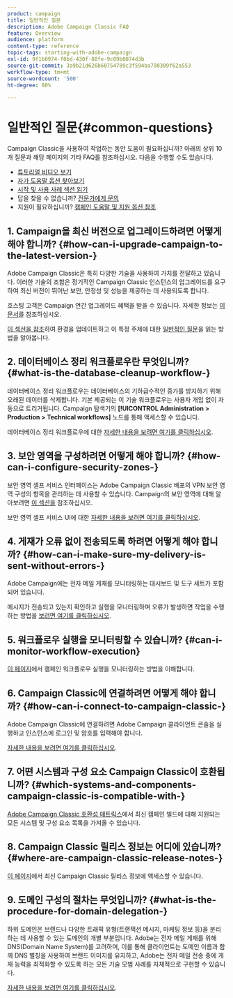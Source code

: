```yaml
---
product: campaign
title: 일반적인 질문
description: Adobe Campaign Classic FAQ
feature: Overview
audience: platform
content-type: reference
topic-tags: starting-with-adobe-campaign
exl-id: 9f1b0974-f8bd-430f-88fe-9c09b0074d3b
source-git-commit: 3a9b21d626b60754789c3f594ba798309f62a553
workflow-type: tm+mt
source-wordcount: '500'
ht-degree: 80%

---
```


# 일반적인 질문{#common-questions}



Campaign Classic을 사용하여 작업하는 동안 도움이 필요하십니까? 아래의 상위 10개 질문과 해당 페이지의 기타 FAQ를 참조하십시오. 다음을 수행할 수도 있습니다.

* [튜토리얼 비디오 보기](https://experienceleague.adobe.com/docs/campaign-classic-learn/tutorials/overview.html?lang=ko)
* [자가 도움말 옵션 찾아보기](../../platform/using/tutorials.md#how-to-videos)
* [시작 및 사용 사례 섹션 읽기](../../platform/using/tutorials.md#step-by-step-guides)
* 답을 찾을 수 없습니까? [전문가에게 문의](https://experienceleaguecommunities.adobe.com/t5/adobe-campaign-classic/ct-p/adobe-campaign-classic-community)
* 지원이 필요하십니까? [캠페인 도움말 및 지원 옵션 참조](../../support.md)

## 1. Campaign을 최신 버전으로 업그레이드하려면 어떻게 해야 합니까? {#how-can-i-upgrade-campaign-to-the-latest-version-}

Adobe Campaign Classic은 특히 다양한 기술을 사용하여 가치를 전달하고 있습니다. 이러한 기술의 조합은 정기적인 Campaign Classic 인스턴스의 업그레이드를 요구하여 최신 버전이 뛰어난 보안, 안정성 및 성능을 제공하는 데 사용되도록 합니다.

호스팅 고객은 Campaign 연간 업그레이드 혜택을 받을 수 있습니다. 자세한 정보는 [이 문서](../../rn/using/rn-overview.md#yearly-upgrade)를 참조하십시오.

[이 섹션을 참조](../../production/using/build-upgrade.md)하여 환경을 업데이트하고 이 특정 주제에 대한 [일반적인 질문](../../platform/using/faq-build-upgrade.md)을 읽는 방법을 알아봅니다.

## 2. 데이터베이스 정리 워크플로우란 무엇입니까? {#what-is-the-database-cleanup-workflow-}

데이터베이스 정리 워크플로우는 데이터베이스의 기하급수적인 증가를 방지하기 위해 오래된 데이터를 삭제합니다. 기본 제공되는 이 기술 워크플로우는 사용자 개입 없이 자동으로 트리거됩니다. Campaign 탐색기의 **[!UICONTROL Administration > Production > Technical workflows]** 노드를 통해 액세스할 수 있습니다.

데이터베이스 정리 워크플로우에 대한 [자세한 내용을 보려면 여기를 클릭하십시오](../../production/using/database-cleanup-workflow.md).

## 3. 보안 영역을 구성하려면 어떻게 해야 합니까? {#how-can-i-configure-security-zones-}

보안 영역 셀프 서비스 인터페이스는 Adobe Campaign Classic 배포의 VPN 보안 영역 구성의 항목을 관리하는 데 사용할 수 있습니다. Campaign의 보안 영역에 대해 알아보려면 [이 섹션을](../../installation/using/security-zones.md) 참조하십시오.

보안 영역 셀프 서비스 UI에 대한 [자세한 내용을 보려면 여기를 클릭하십시오](https://helpx.adobe.com/kr/campaign/kb/configuring-security-zones-self-service.html).

## 4. 게재가 오류 없이 전송되도록 하려면 어떻게 해야 합니까? {#how-can-i-make-sure-my-delivery-is-sent-without-errors-}

Adobe Campaign에는 전자 메일 게재를 모니터링하는 대시보드 및 도구 세트가 포함되어 있습니다.

메시지가 전송되고 있는지 확인하고 실행을 모니터링하며 오류가 발생하면 작업을 수행하는 방법을 [보려면 여기를 클릭하십시오](../../delivery/using/about-delivery-monitoring.md).

## 5. 워크플로우 실행을 모니터링할 수 있습니까? {#can-i-monitor-workflow-execution}

[이 페이지](../../workflow/using/starting-a-workflow.md)에서 캠페인 워크플로우 실행을 모니터링하는 방법을 이해합니다.

## 6. Campaign Classic에 연결하려면 어떻게 해야 합니까? {#how-can-i-connect-to-campaign-classic-}

Adobe Campaign Classic에 연결하려면 Adobe Campaign 클라이언트 콘솔을 실행하고 인스턴스에 로그인 및 암호를 입력해야 합니다.

[자세한 내용을 보려면 여기를 클릭하십시오](../../platform/using/launching-adobe-campaign.md).

## 7. 어떤 시스템과 구성 요소 Campaign Classic이 호환됩니까? {#which-systems-and-components-campaign-classic-is-compatible-with-}

[Adobe Campaign Classic 호환성 매트릭스](../../rn/using/compatibility-matrix.md)에서 최신 캠페인 빌드에 대해 지원되는 모든 시스템 및 구성 요소 목록을 가져올 수 있습니다.

## 8. Campaign Classic 릴리스 정보는 어디에 있습니까? {#where-are-campaign-classic-release-notes-}

[이 페이지](../../rn/using/latest-release.md)에서 최신 Campaign Classic 릴리스 정보에 액세스할 수 있습니다.

## 9. 도메인 구성의 절차는 무엇입니까? {#what-is-the-procedure-for-domain-delegation-}

하위 도메인은 브랜드나 다양한 트래픽 유형(트랜잭션 메시지, 마케팅 정보 등)을 분리하는 데 사용할 수 있는 도메인의 개별 부분입니다.
Adobe는 전자 메일 게재를 위해 DNS(Domain Name System)를 고려하며, 이를 통해 클라이언트는 도메인 이름과 함께 DNS 별칭을 사용하여 브랜드 이미지를 유지하고, Adobe는 전자 메일 전송 중에 게재 능력을 최적화할 수 있도록 하는 모든 기술 모범 사례를 자체적으로 구현할 수 있습니다.

[자세한 내용을 보려면 여기를 클릭하십시오](https://experienceleague.adobe.com/docs/control-panel/using/subdomains-and-certificates/setting-up-new-subdomain.html?lang=ko).
